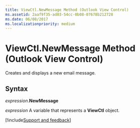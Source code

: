 ```yaml
---
title: ViewCtl.NewMessage Method (Outlook View Control)
ms.assetid: 2aaf9f35-ad03-54cc-0b08-07678b212728
ms.date: 06/08/2017
ms.localizationpriority: medium
---
```



# ViewCtl.NewMessage Method (Outlook View Control)

Creates and displays a new email message.


## Syntax

_expression_.**NewMessage**

_expression_ A variable that represents a **ViewCtl** object.

[!include[Support and feedback](~/includes/feedback-boilerplate.md)]